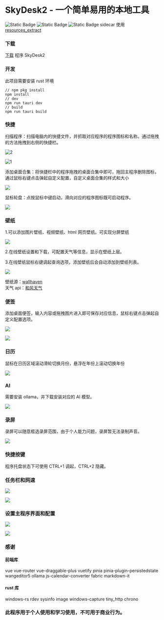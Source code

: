 # SkyDesk2 - 一个简单易用的本地工具

![Static Badge](https://img.shields.io/badge/Tauri-2.0.1-blue?logo=tauri)
![Static Badge](https://img.shields.io/badge/Rust-1.81.0-blue?logo=rust)
![Static Badge](https://img.shields.io/badge/vue3-vuetifyjs-gray)
sidecar 使用 [resources_extract](https://www.nirsoft.net/utils/resources_extract.html)

### 下载

[下载](https://github.com/angelbests/SkyDesk2/releases) 程序 SkyDesk2


### 开发
此项目需要安装 rust 环境

```
// npm pkg install
npm install
// dev
npm run tauri dev
// build
npm run tauri build
```

### 快捷

扫描程序：扫描电脑内的快捷文件，并抓取对应程序的程序图标和名称。通过拖拽的方法拖拽到右侧的快捷栏。

![2](screenshot\2.png)

![1](screenshot\1.png)

添加桌面合集：将快捷栏中的程序拖拽的桌面合集中即可，拖回主程序删除图标，通过鼠标右键点击弹起自定义配置，自定义桌面合集的样式和大小

![](screenshot\13.png)

鼠标轮盘：点按鼠标中键启动，滑向对应的程序图标既可启动程序。

![](screenshot\3.png)

### 壁纸

1.可以添加图片壁纸、视频壁纸、html 网页壁纸。可实现分屏壁纸<br/>

![](screenshot\4.png)

2.在线壁纸设置和下载，可配置天气等信息，显示在壁纸上层。

3.在线壁纸鼠标右键调起查询选项，添加壁纸后会自动添加到壁纸列表。<br/>

![](screenshot\7.png)

壁纸源：[wallhaven](https://wallhaven.cc/) <br/>
天气 api：[和风天气](https://www.qweather.com/)<br/>

### 便签

添加桌面便签，输入内容或拖拽图片进入即可保存对应信息，鼠标右键点击弹起自定义配置选项。

![](screenshot\5.png)

![](screenshot\6.png)

### 日历

鼠标在日历区域滚动滑轮切换月份，悬浮在年份上滚动切换年份

![](screenshot\12.png)

### AI

需要安装 ollama，并下载安装对应的 AI 模型。

![](screenshot\10.png)

### 录屏

录屏可以随意框选录屏范围，由于个人能力问题，录屏暂无法录制声音。

![](screenshot\11.png)

### 快捷按键

程序托盘状态下可使用 CTRL+1 调起，CTRL+2 隐藏。

### 任务栏和网速

![](screenshot\8.png)

![](screenshot\9.png)

### 设置主程序界面和配置

![](screenshot\15.png)

![](screenshot\14.png)

### 感谢

#### 前端库

vue
vue-router
vue-draggable-plus
vuetify
pinia
pinia-plugin-persistedstate
wangeditor5
ollama
js-calendar-converter
fabric
markdown-it

#### rust 库

windows-rs
rdev
sysinfo
image
windows-capture
tiny_http
chrono

### 此程序用于个人使用和学习使用，不可用于商业行为。
